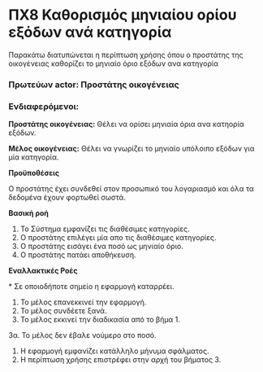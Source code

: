 # ΠΧ8 Καθορισμός μηνιαίου ορίου εξόδων ανά κατηγορία
Παρακάτω διατυπώνεται η περίπτωση χρήσης όπου ο προστάτης της οικογένειας καθορίζει το μηνιαίο όριο εξόδων ανα κατηγορία

### Πρωτεύων actor: Προστάτης οικογένειας

### Ενδιαφερόμενοι:

**Προστάτης οικογένειας:** Θέλει να ορίσει μηνιαία όρια ανα κατηορία εξόδων.

**Μέλος οικογένειας:** Θέλει να γνωρίζει το μηνιαίο υπόλοιπο εξόδων για μία κατηγορία.

**Προϋποθέσεις**

Ο προστάτης έχει συνδεθεί στον προσωπικό του λογαριασμό και όλα τα δεδομένα έχουν φορτωθεί σωστά.

**Βασική ροή**

1. Το Σύστημα εμφανίζει τις διαθέσιμες κατηγορίες.
2. Ο προστάτης επιλέγει μία απο τις διαθέσιμες κατηγορίες.
3. Ο προστάτης εισάγει ένα ποσό ως μηνιαίο όριο.
4. Ο προστάτης πατάει αποθήκευση.

**Εναλλακτικές Ροές**

\* Σε οποιοδήποτε σημείο η εφαρμογή καταρρέει.
1. Το μέλος επανεκκινεί την εφαρμογή.
2. Το μέλος συνδέετε ξανά.
3. Το μέλος εκκινεί την διαδικασία από το βήμα 1.

3α. Το μέλος δεν έβαλε νούμερο στο ποσό.
1. Η εφαρμογή εμφανίζει κατάλληλο μήνυμα σφάλματος.
2. Η περίπτωση χρήσης επιστρέφει στην αρχή του βήματος 3.
